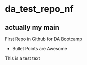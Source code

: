 # da_test_repo_nf
## actually my main
First Repo in Github for DA Bootcamp
* Bullet Points are Awesome

This is a test text
